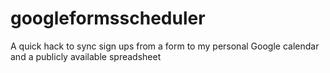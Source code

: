 # googleformsscheduler
A quick hack to sync sign ups from a form to my personal Google calendar and a publicly available spreadsheet
